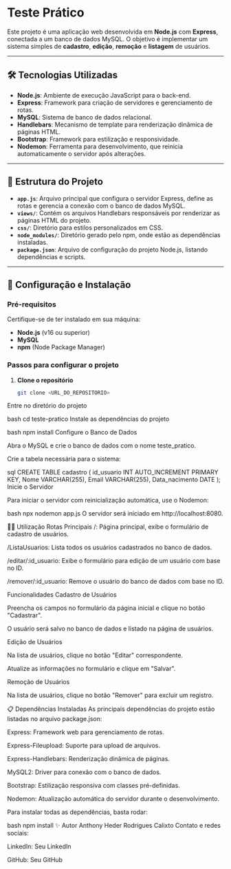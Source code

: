 # Teste Prático

Este projeto é uma aplicação web desenvolvida em **Node.js** com **Express**, conectada a um banco de dados MySQL. O objetivo é implementar um sistema simples de **cadastro**, **edição**, **remoção** e **listagem** de usuários.

---

## 🛠 Tecnologias Utilizadas

- **Node.js**: Ambiente de execução JavaScript para o back-end.
- **Express**: Framework para criação de servidores e gerenciamento de rotas.
- **MySQL**: Sistema de banco de dados relacional.
- **Handlebars**: Mecanismo de template para renderização dinâmica de páginas HTML.
- **Bootstrap**: Framework para estilização e responsividade.
- **Nodemon**: Ferramenta para desenvolvimento, que reinicia automaticamente o servidor após alterações.

---

## 📂 Estrutura do Projeto

- **`app.js`**: Arquivo principal que configura o servidor Express, define as rotas e gerencia a conexão com o banco de dados MySQL.
- **`views/`**: Contém os arquivos Handlebars responsáveis por renderizar as páginas HTML do projeto.
- **`css/`**: Diretório para estilos personalizados em CSS.
- **`node_modules/`**: Diretório gerado pelo npm, onde estão as dependências instaladas.
- **`package.json`**: Arquivo de configuração do projeto Node.js, listando dependências e scripts.

---

## 🚀 Configuração e Instalação

### **Pré-requisitos**
Certifique-se de ter instalado em sua máquina:
- **Node.js** (v16 ou superior)
- **MySQL**
- **npm** (Node Package Manager)

### **Passos para configurar o projeto**

1. **Clone o repositório**
   ```bash
   git clone <URL_DO_REPOSITORIO>
Entre no diretório do projeto

bash
cd teste-pratico
Instale as dependências do projeto

bash
npm install
Configure o Banco de Dados

Abra o MySQL e crie o banco de dados com o nome teste_pratico.

Crie a tabela necessária para o sistema:

sql
CREATE TABLE cadastro (
    id_usuario INT AUTO_INCREMENT PRIMARY KEY,
    Nome VARCHAR(255),
    Email VARCHAR(255),
    Data_nacimento DATE
);
Inicie o Servidor

Para iniciar o servidor com reinicialização automática, use o Nodemon:

bash
npx nodemon app.js
O servidor será iniciado em http://localhost:8080.

🧑‍💻 Utilização
Rotas Principais
/: Página principal, exibe o formulário de cadastro de usuários.

/ListaUsuarios: Lista todos os usuários cadastrados no banco de dados.

/editar/:id_usuario: Exibe o formulário para edição de um usuário com base no ID.

/remover/:id_usuario: Remove o usuário do banco de dados com base no ID.

Funcionalidades
Cadastro de Usuários

Preencha os campos no formulário da página inicial e clique no botão "Cadastrar".

O usuário será salvo no banco de dados e listado na página de usuários.

Edição de Usuários

Na lista de usuários, clique no botão "Editar" correspondente.

Atualize as informações no formulário e clique em "Salvar".

Remoção de Usuários

Na lista de usuários, clique no botão "Remover" para excluir um registro.

📋 Dependências Instaladas
As principais dependências do projeto estão listadas no arquivo package.json:

Express: Framework web para gerenciamento de rotas.

Express-Fileupload: Suporte para upload de arquivos.

Express-Handlebars: Renderização dinâmica de páginas.

MySQL2: Driver para conexão com o banco de dados.

Bootstrap: Estilização responsiva com classes pré-definidas.

Nodemon: Atualização automática do servidor durante o desenvolvimento.

Para instalar todas as dependências, basta rodar:

bash
npm install
✨ Autor
Anthony Heder Rodrigues Calixto Contato e redes sociais:

LinkedIn: Seu LinkedIn

GitHub: Seu GitHub
